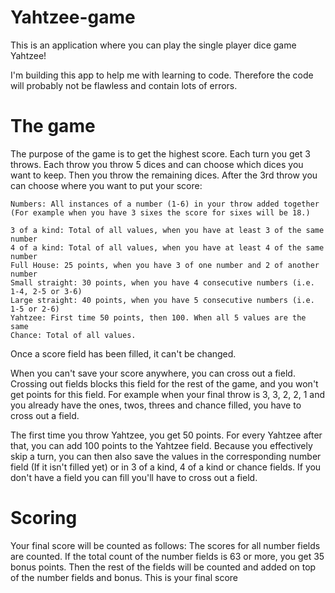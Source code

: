 # Yahtzee-game

This is an application where you can play the single player dice game Yahtzee!

I'm building this app to help me with learning to code. Therefore the code will probably not be flawless and contain lots of errors.

# The game

The purpose of the game is to get the highest score. Each turn you get 3 throws. Each throw you throw 5 dices and can choose which dices you want to keep. Then you throw the remaining dices. After the 3rd throw you can choose where you want to put your score:

    Numbers: All instances of a number (1-6) in your throw added together (For example when you have 3 sixes the score for sixes will be 18.)

    3 of a kind: Total of all values, when you have at least 3 of the same number
    4 of a kind: Total of all values, when you have at least 4 of the same number
    Full House: 25 points, when you have 3 of one number and 2 of another number
    Small straight: 30 points, when you have 4 consecutive numbers (i.e. 1-4, 2-5 or 3-6)
    Large straight: 40 points, when you have 5 consecutive numbers (i.e. 1-5 or 2-6)
    Yahtzee: First time 50 points, then 100. When all 5 values are the same
    Chance: Total of all values.

Once a score field has been filled, it can't be changed.

When you can't save your score anywhere, you can cross out a field. Crossing out fields blocks this field for the rest of the game, and you won't get points for this field. For example when your final throw is 3, 3, 2, 2, 1 and you already have the ones, twos, threes and chance filled, you have to cross out a field.

The first time you throw Yahtzee, you get 50 points. For every Yahtzee after that, you can add 100 points to the Yahtzee field. Because you effectively skip a turn, you can then also save the values in the corresponding number field (If it isn't filled yet) or in 3 of a kind, 4 of a kind or chance fields. If you don't have a field you can fill you'll have to cross out a field.

# Scoring

Your final score will be counted as follows:
The scores for all number fields are counted. If the total count of the number fields is 63 or more, you get 35 bonus points. Then the rest of the fields will be counted and added on top of the number fields and bonus. This is your final score
